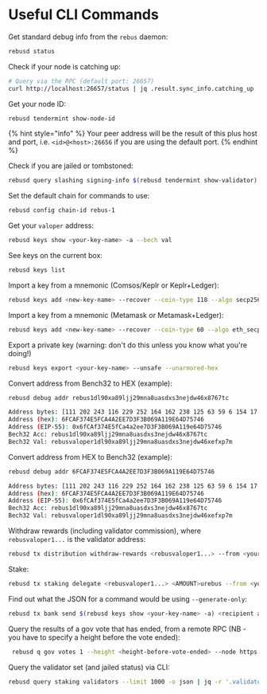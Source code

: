 # Useful CLI Commands

Get standard debug info from the `rebus` daemon:

```bash
rebusd status
```

Check if your node is catching up:

```bash
# Query via the RPC (default port: 26657)
curl http://localhost:26657/status | jq .result.sync_info.catching_up
```

Get your node ID:

```bash
rebusd tendermint show-node-id
```

{% hint style="info" %}
Your peer address will be the result of this plus host and port, i.e. `<id>@<host>:26656` if you are using the default port.
{% endhint %}

Check if you are jailed or tombstoned:

```bash
rebusd query slashing signing-info $(rebusd tendermint show-validator)
```

Set the default chain for commands to use:

```bash
rebusd config chain-id rebus-1
```

Get your `valoper` address:

```bash
rebusd keys show <your-key-name> -a --bech val
```

See keys on the current box:

```bash
rebusd keys list
```

Import a key from a mnemonic (Comsos/Keplr or Keplr+Ledger):

```bash
rebusd keys add <new-key-name> --recover --coin-type 118 --algo secp256k1 
```

Import a key from a mnemonic (Metamask or Metamask+Ledger):

```bash
rebusd keys add <new-key-name> --recover --coin-type 60 --algo eth_secp256k1 
```

Export a private key (warning: don't do this unless you know what you're doing!)

```bash
rebusd keys export <your-key-name> --unsafe --unarmored-hex
```


Convert address from Bench32 to HEX (example):

```bash
rebusd debug addr rebus1dl90xa89ljj29mna8uasdxs3nejdw46x8767tc

Address bytes: [111 202 243 116 229 252 164 162 238 125 63 59 6 154 17 158 100 215 87 70]
Address (hex): 6FCAF374E5FCA4A2EE7D3F3B069A119E64D75746
Address (EIP-55): 0x6fCAf374E5fCa4a2ee7D3F3B069A119e64D75746
Bech32 Acc: rebus1dl90xa89ljj29mna8uasdxs3nejdw46x8767tc
Bech32 Val: rebusvaloper1dl90xa89ljj29mna8uasdxs3nejdw46xefxp7m
```

Convert address from HEX to Bench32 (example):

```bash
rebusd debug addr 6FCAF374E5FCA4A2EE7D3F3B069A119E64D75746

Address bytes: [111 202 243 116 229 252 164 162 238 125 63 59 6 154 17 158 100 215 87 70]
Address (hex): 6FCAF374E5FCA4A2EE7D3F3B069A119E64D75746
Address (EIP-55): 0x6fCAf374E5fCa4a2ee7D3F3B069A119e64D75746
Bech32 Acc: rebus1dl90xa89ljj29mna8uasdxs3nejdw46x8767tc
Bech32 Val: rebusvaloper1dl90xa89ljj29mna8uasdxs3nejdw46xefxp7m
```


Withdraw rewards (including validator commission), where `rebusvaloper1...` is the validator address:

```bash
rebusd tx distribution withdraw-rewards <rebusvaloper1...> --from <your-key>  --commission
```

Stake:

```bash
rebusd tx staking delegate <rebusvaloper1...> <AMOUNT>urebus --from <your-key>
```

Find out what the JSON for a command would be using `--generate-only`:

```bash
rebusd tx bank send $(rebusd keys show <your-key-name> -a) <recipient addr> <AMOUNT>urebus --generate-only
```

Query the results of a gov vote that has ended, from a remote RPC (NB - you have to specify a height before the vote ended):

```bash
 rebusd q gov votes 1 --height <height-before-vote-ended> --node https://rpc-archive.rebusnetwork.io:443
```

Query the validator set (and jailed status) via CLI:

```bash
rebusd query staking validators --limit 1000 -o json | jq -r '.validators[] | [.operator_address, (.tokens|tonumber / pow(10; 6)), .description.moniker, .jail, .status] | @csv' | column -t -s"," | sort -k2 -n -r | nl
```
<!-- // TODO figure out what we do here
Get contract state:

```bash
rebusd q wasm contract-state all <contract-address>
```
-->